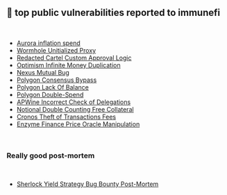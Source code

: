 ## 🌮 top public vulnerabilities reported to immunefi

<br>

* [Aurora inflation spend](aurora.md)
* [Wormhole Unitialized Proxy](wormhole.md)
* [Redacted Cartel Custom Approval Logic](redacted-cartel.md)
* [Optimism Infinite Money Duplication](optimism.md)
* [Nexus Mutual Bug](nexus.md)
* [Polygon Consensus Bypass](polygon.md)
* [Polygon Lack Of Balance](polygon2.md)
* [Polygon Double-Spend](polygon3.md)
* [APWine Incorrect Check of Delegations](apwine.md)
* [Notional Double Counting Free Collateral](notional.md)
* [Cronos Theft of Transactions Fees](cronos.md)
* [Enzyme Finance Price Oracle Manipulation](enzyme.md)

<br>

### Really good post-mortem

<br>

* [Sherlock Yield Strategy Bug Bounty Post-Mortem](https://mirror.xyz/0xE400820f3D60d77a3EC8018d44366ed0d334f93C/LOZF1YBcH1eBdxlC6HP223cAMeTpNgQ-Kc4EjQuxmGA)
